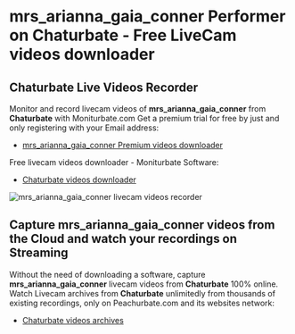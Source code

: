# mrs_arianna_gaia_conner Performer on Chaturbate - Free LiveCam videos downloader

## Chaturbate Live Videos Recorder

Monitor and record livecam videos of **mrs_arianna_gaia_conner** from **Chaturbate** with Moniturbate.com
Get a premium trial for free by just and only registering with your Email address:
* [mrs_arianna_gaia_conner Premium videos downloader](https://moniturbate.com/request-demo-licence-key.html)

Free livecam videos downloader - Moniturbate Software:
* [Chaturbate videos downloader](https://moniturbate.com/moniturbate-download-software.html)

![mrs_arianna_gaia_conner livecam videos recorder](https://peachurnet.com/templates/moniturbate-software.png)


## Capture mrs_arianna_gaia_conner videos from the Cloud and watch your recordings on Streaming

Without the need of downloading a software, capture **mrs_arianna_gaia_conner** livecam videos from **Chaturbate** 100% online.
Watch Livecam archives from **Chaturbate** unlimitedly from thousands of existing recordings, only on Peachurbate.com and its websites network:
* [Chaturbate videos archives](https://peachurnet.com/)